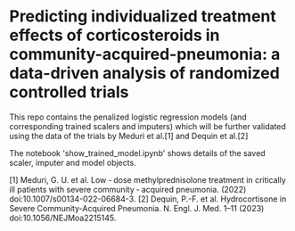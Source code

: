 # Predicting individualized treatment effects of corticosteroids in community-acquired-pneumonia: a data-driven analysis of randomized controlled trials
This repo contains the penalized logistic regression models (and corresponding trained scalers and imputers) which will be further validated using the data of the trials by Meduri et al.[1] and Dequin et al.[2] 

The notebook 'show_trained_model.ipynb' shows details of the saved scaler, imputer and model objects.

[1] Meduri, G. U. et al. Low ‑ dose methylprednisolone treatment in critically ill patients with severe community ‑ acquired pneumonia. (2022) doi:10.1007/s00134-022-06684-3.
[2] Dequin, P.-F. et al. Hydrocortisone in Severe Community-Acquired Pneumonia. N. Engl. J. Med. 1–11 (2023) doi:10.1056/NEJMoa2215145.
